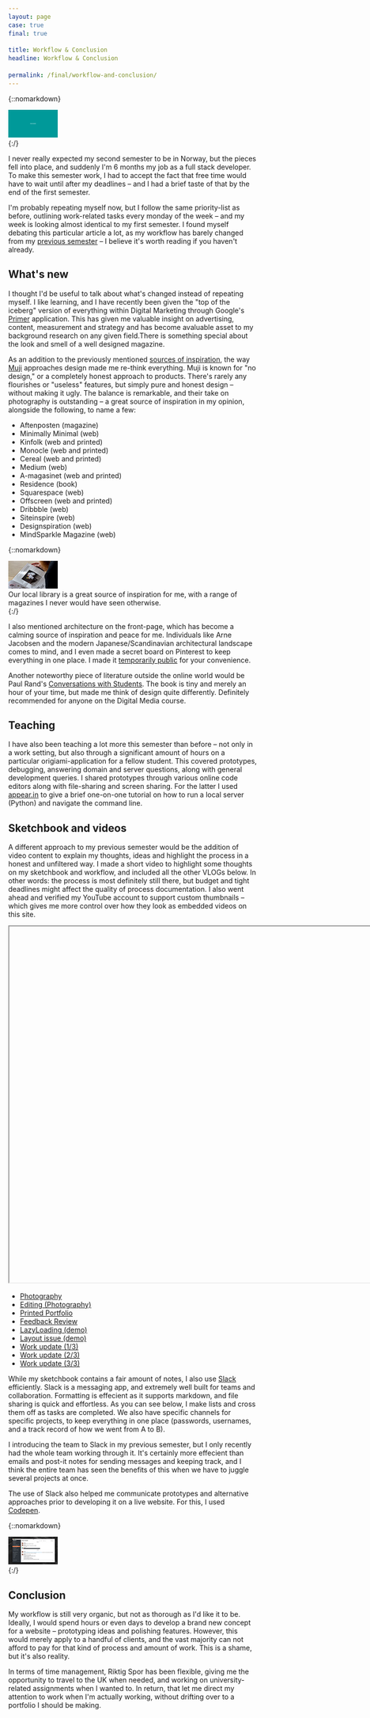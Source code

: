 ```yaml
---
layout: page
case: true
final: true

title: Workflow & Conclusion
headline: Workflow & Conclusion

permalink: /final/workflow-and-conclusion/
---
```


{::nomarkdown}
<div class="contain">
	<img src="/../img/final/work-lq.gif" data-src="/../img/final/work.gif" alt="Workflow" class="lazy lazyload fade wait">
</div>
{:/}

<div class="div"></div>

<p class="lead">I never really expected my second semester to be in Norway, but the pieces fell into place, and suddenly I'm 6 months my job as a full stack developer. To make this semester work, I had to accept the fact that free time would have to wait until after my deadlines – and I had a brief taste of that by the end of the first semester.</p>

I'm probably repeating myself now, but I follow the same priority-list as before, outlining work-related tasks every monday of the week – and my week is looking almost identical to my first semester. I found myself debating this particular article a lot, as my workflow has barely changed from my <a href="/workflow-and-sketchbook/">previous semester</a> – I believe it's worth reading if you haven't already.

<div class="div"></div>

## What's new

<p class="pull pull-left">I thought I'd be useful to talk about what's changed instead of repeating myself. I like learning, and I have recently been given the "top of the iceberg" version of everything within Digital Marketing through Google's <a href="http://www.yourprimer.com/" target="_blank">Primer</a> application. This has given me valuable insight on advertising, content, measurement and strategy and has become avaluable asset to my background research on any given field.<span>There is something special about the look and smell of a well designed magazine.</span></p>

As an addition to the previously mentioned <a href="/workflow-and-sketchbook/#inspiration-and-design-research">sources of inspiration</a>, the way <a href="http://www.muji.com/" target="_blank">Muji</a> approaches design made me re-think everything. Muji is known for "no design," or a completely honest approach to products. There's rarely any flourishes or "useless" features, but simply pure and honest design – without making it ugly. The balance is remarkable, and their take on photography is outstanding – a great source of inspiration in my opinion, alongside the following, to name a few:

<div class="div"></div>

<ul class="skill-list">
	<li>Aftenposten (magazine)</li>
	<li>Minimally Minimal (web)</li>
	<li>Kinfolk (web and printed)</li>
	<li>Monocle (web and printed)</li>
	<li>Cereal (web and printed)</li>
	<li>Medium (web)</li>
	<li>A-magasinet (web and printed)</li>
	<li>Residence (book)</li>
	<li>Squarespace (web)</li>
	<li>Offscreen (web and printed)</li>
	<li>Dribbble (web)</li>
	<li>Siteinspire (web)</li>
	<li>Designspiration (web)</li>
	<li>MindSparkle Magazine (web)</li>
</ul>

<div class="div"></div>

{::nomarkdown}
<div class="caption mid">
	<div class="contain">
		<img src="/../img/final/blur-lq.jpg" data-src="/../img/final/blur.jpg" alt="Workflow" class="lazy lazyload">
	</div>
	<span>Our local library is a great source of inspiration for me, with a range of magazines I never would have seen otherwise.</span>
</div>
{:/}

<div class="div"></div>

I also mentioned architecture on the front-page, which has become a calming source of inspiration and peace for me. Individuals like Arne Jacobsen and the modern Japanese/Scandinavian architectural landscape comes to mind, and I even made a secret board on Pinterest to keep everything in one place. I made it <a href="https://no.pinterest.com/magnusskare/architecture-interior/" target="_blank">temporarily public</a> for your convenience.

Another noteworthy piece of literature outside the online world would be Paul Rand's <a href="http://www.amazon.com/Paul-Rand-Conversations-Michael-Kroeger/dp/1568987250" target="_blank">Conversations with Students</a>. The book is tiny and merely an hour of your time, but made me think of design quite differently. Definitely recommended for anyone on the Digital Media course.

<div class="div"></div>

## Teaching

I have also been teaching a lot more this semester than before – not only in a work setting, but also through a significant amount of hours on a particular origiami-application for a fellow student. This covered prototypes, debugging, answering domain and server questions, along with general development queries. I shared prototypes through various online code editors along with file-sharing and screen sharing. For the latter I used <a href="https://appear.in/" target="_blank">appear.in</a> to give a brief one-on-one tutorial on how to run a local server (Python) and navigate the command line.

<div class="div"></div>

## Sketchbook and videos

A different approach to my previous semester would be the addition of video content to explain my thoughts, ideas and highlight the process in a honest and unfiltered way. I made a short video to highlight some thoughts on my sketchbook and workflow, and included all the other VLOGs below. In other words: the process is most definitely still there, but budget and tight deadlines might affect the quality of process documentation. I also went ahead and verified my YouTube account to support custom thumbnails – which gives me more control over how they look as embedded videos on this site.

<div class="div"></div>

<div class="contain">
	<div class="article-video fade wait" id="video">
		<iframe width="1280" height="720" data-src="https://www.youtube.com/embed/0j2uvW9SjWs?rel=0&amp;showinfo=0&amp;color=white" allowfullscreen class="lazy lazyload"></iframe>
	</div>
</div>

<div class="div"></div>

<ul class="skill-list">
	<li><a href="https://www.youtube.com/watch?v=LxeXftX5uo4" target="_blank">Photography</a></li>
	<li><a href="https://www.youtube.com/watch?v=2oSMrf6LHZY" target="_blank">Editing (Photography)</a></li>
	<li><a href="https://www.youtube.com/watch?v=2oSMrf6LHZY" target="_blank">Printed Portfolio</a></li>
	<li><a href="https://www.youtube.com/watch?v=m_Pn-1HegHI" target="_blank">Feedback Review</a></li>
	<li><a href="https://www.youtube.com/watch?v=4oInLchLMLs" target="_blank">LazyLoading (demo)</a></li>
	<li><a href="https://www.youtube.com/watch?v=fTWdSSj4Oc0" target="_blank">Layout issue (demo)</a></li>
	<li><a href="https://www.youtube.com/watch?v=2pmHa1i8Gig" target="_blank">Work update (1/3)</a></li>
	<li><a href="https://www.youtube.com/watch?v=7br_yy62--0" target="_blank">Work update (2/3)</a></li>
	<li><a href="https://www.youtube.com/watch?v=q0H_heO6eaA" target="_blank">Work update (3/3)</a></li>
</ul>

<div class="div"></div>

While my sketchbook contains a fair amount of notes, I also use <a href="https://slack.com/" target="_blank">Slack</a> efficiently. Slack is a messaging app, and extremely well built for teams and collaboration. Formatting is effecient as it supports markdown, and file sharing is quick and effortless. As you can see below, I make lists and cross them off as tasks are completed. We also have specific channels for specific projects, to keep everything in one place (passwords, usernames, and a track record of how we went from A to B).

I introducing the team to Slack in my previous semester, but I only recently had the whole team working through it. It's certainly more effecient than emails and post-it notes for sending messages and keeping track, and I think the entire team has seen the benefits of this when we have to juggle several projects at once.

The use of Slack also helped me communicate prototypes and alternative approaches prior to developing it on a live website. For this, I used <a href="http://codepen.io/" target="_blank">Codepen</a>.

<div class="div"></div>

{::nomarkdown}
<div class="caption mid">
	<div class="contain">
		<img src="/../img/final/slack-lq.png" data-src="/../img/final/slack.png" alt="Workflow" class="lazy lazyload fade wait">
	</div>
	<span></span>
</div>
{:/}

<div class="div"></div>

## Conclusion

My workflow is still very organic, but not as thorough as I'd like it to be. Ideally, I would spend hours or even days to develop a brand new concept for a website – prototyping ideas and polishing features. However, this would merely apply to a handful of clients, and the vast majority can not afford to pay for that kind of process and amount of work. This is a shame, but it's also reality.

In terms of time management, Riktig Spor has been flexible, giving me the opportunity to travel to the UK when needed, and working on university-related assignments when I wanted to. In return, that let me direct my attention to work when I'm actually working, without drifting over to a portfolio I should be making.